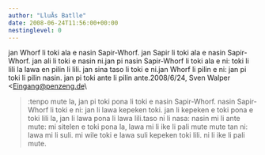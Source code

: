 ```yaml
---
author: "LluÃ­s Batlle"
date: 2008-06-24T11:56:00+00:00
nestinglevel: 0
---
```

jan Whorf li toki ala e nasin Sapir-Whorf. jan Sapir li toki ala e nasin Sapir-Whorf. jan ali li toki e nasin ni.jan pi nasin Sapir-Whorf li toki ala e ni: toki li lili la lawa en pilin li lili. jan sina taso li toki e ni.jan Whorf li pilin e ni: jan pi toki li pilin nasin. jan pi toki ante li pilin ante.2008/6/24, Sven Walper <[Eingang@penzeng.de](mailto://Eingang@penzeng.de)\
>:tenpo mute la, jan pi toki pona li toki e nasin Sapir-Whorf. nasin Sapir-Whorf li toki e ni: jan li lawa kepeken toki. jan li kepeken e toki pona e toki lili la, jan li lawa pona li lawa lili.taso ni li nasa: nasin mi li ante mute: mi sitelen e toki pona la, lawa mi li ike li pali mute mute tan ni: lawa mi li suli. mi wile toki e lawa suli kepeken toki lili. ni li ike li pali mute.